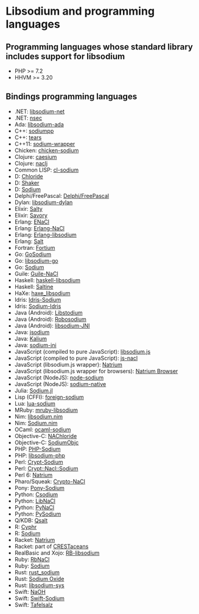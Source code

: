 # Libsodium and programming languages

## Programming languages whose standard library includes support for libsodium

- PHP >= 7.2
- HHVM >= 3.20

## Bindings programming languages

- .NET: [libsodium-net](https://github.com/adamcaudill/libsodium-net)
- .NET: [nsec](https://github.com/ektrah/nsec)
- Ada: [libsodium-ada](https://github.com/jrmarino/libsodium-ada)
- C++: [sodiumpp](https://github.com/rubendv/sodiumpp)
- C++: [tears](https://github.com/truenull/tears)
- C++11: [sodium-wrapper](https://github.com/fhajji/sodium-wrapper)
- Chicken: [chicken-sodium](https://github.com/caolan/chicken-sodium)
- Clojure: [caesium](https://github.com/lvh/caesium)
- Clojure: [naclj](https://github.com/franks42/naclj)
- Common LISP: [cl-sodium](https://github.com/orthecreedence/cl-sodium)
- D: [Chloride](https://github.com/bytecurry/chloride)
- D: [Shaker](https://github.com/b1naryth1ef/shaker)
- D: [Sodium](https://github.com/carblue/sodium)
- Delphi/FreePascal: [Delphi/FreePascal](https://github.com/alexpmorris/libsodium-delphi)
- Dylan: [libsodium-dylan](https://github.com/dylan-foundry/libsodium-dylan)
- Elixir: [Salty](https://github.com/ArteMisc/libsalty)
- Elixir: [Savory](https://github.com/electricFeel/savory)
- Erlang: [ENaCl](https://github.com/jlouis/enacl)
- Erlang: [Erlang-NaCl](https://github.com/tonyg/erlang-nacl)
- Erlang: [Erlang-libsodium](https://github.com/potatosalad/erlang-libsodium)
- Erlang: [Salt](https://github.com/freza/salt)
- Fortran: [Fortium](https://github.com/jshahbazi/fortium)
- Go: [GoSodium](https://github.com/jasonmccampbell/GoSodium)
- Go: [libsodium-go](https://github.com/GoKillers/libsodium-go)
- Go: [Sodium](https://github.com/jamesruan/sodium)
- Guile: [Guile-NaCl](https://github.com/cryptotronix/guile-nacl)
- Haskell: [haskell-libsodium](https://github.com/dmp1ce/haskell-libsodium)
- Haskell: [Saltine](https://github.com/tel/saltine)
- HaXe: [haxe_libsodium](https://github.com/RudolfVonKrugstein/haxe_libsodium)
- Idris: [Idris-Sodium](https://github.com/jfdm/idris-sodium)
- Idris: [Sodium-Idris](https://github.com/edwinb/sodium-idris)
- Java (Android): [Libstodium](https://github.com/ArteMisc/libstodium)
- Java (Android): [Robosodium](https://github.com/GerardSoleCa/Robosodium)
- Java (Android): [libsodium-JNI](https://github.com/joshjdevl/libsodium-jni)
- Java: [jsodium](https://github.com/naphaso/jsodium)
- Java: [Kalium](https://github.com/abstractj/kalium)
- Java: [sodium-jni](https://github.com/JackWink/sodium-jni)
- JavaScript (compiled to pure JavaScript): [libsodium.js](https://github.com/jedisct1/libsodium.js)
- JavaScript (compiled to pure JavaScript): [js-nacl](https://github.com/tonyg/js-nacl)
- JavaScript (libsodium.js wrapper): [Natrium](https://github.com/wilhelmmatilainen/natrium)
- JavaScript (libsodium.js wrapper for browsers): [Natrium Browser](https://github.com/wilhelmmatilainen/natrium-browser)
- JavaScript (NodeJS): [node-sodium](https://github.com/paixaop/node-sodium)
- JavaScript (NodeJS): [sodium-native](https://github.com/mafintosh/sodium-native)
- Julia: [Sodium.jl](https://github.com/amitmurthy/Sodium.jl)
- Lisp (CFFI): [foreign-sodium](https://github.com/Harleqin/foreign-sodium)
- Lua: [lua-sodium](https://github.com/morfoh/lua-sodium)
- MRuby: [mruby-libsodium](https://github.com/Asmod4n/mruby-libsodium)
- Nim: [libsodium.nim](https://github.com/zielmicha/libsodium.nim)
- Nim: [Sodium.nim](https://github.com/judofyr/sodium.nim)
- OCaml: [ocaml-sodium](https://github.com/dsheets/ocaml-sodium)
- Objective-C: [NAChloride](https://github.com/gabriel/NAChloride)
- Objective-C: [SodiumObjc](https://github.com/Tabbedout/SodiumObjc)
- PHP: [PHP-Sodium](https://github.com/alethia7/php-sodium)
- PHP: [libsodium-php](https://github.com/jedisct1/libsodium-php)
- Perl: [Crypt-Sodium](https://github.com/mgregoro/Crypt-Sodium)
- Perl: [Crypt::Nacl::Sodium](https://github.com/ajgb/crypt-nacl-sodium)
- Perl 6: [Natrium](https://github.com/jonathanstowe/Natrium)
- Pharo/Squeak: [Crypto-NaCl](http://www.eighty-twenty.org/index.cgi/tech/smalltalk/nacl-for-squeak-and-pharo-20130601.html)
- Pony: [Pony-Sodium](https://github.com/jemc/pony-sodium)
- Python: [Csodium](https://github.com/ereOn/csodium)
- Python: [LibNaCl](https://github.com/saltstack/libnacl)
- Python: [PyNaCl](https://github.com/pyca/pynacl)
- Python: [PySodium](https://github.com/stef/pysodium)
- Q/KDB: [Qsalt](https://github.com/geocar/qsalt)
- R: [Cyphr](https://github.com/richfitz/cyphr)
- R: [Sodium](https://github.com/jeroenooms/sodium)
- Racket: [Natrium](https://github.com/KirisurfProject/natrium-crypt)
- Racket: part of [CRESTaceans](https://github.com/mgorlick/CRESTaceans/tree/master/bindings/libsodium)
- RealBasic and Xojo: [RB-libsodium](https://github.com/charonn0/RB-libsodium)
- Ruby: [RbNaCl](https://github.com/cryptosphere/rbnacl)
- Ruby: [Sodium](https://github.com/stouset/sodium)
- Rust: [rust_sodium](https://github.com/maidsafe/rust_sodium)
- Rust: [Sodium Oxide](https://github.com/dnaq/sodiumoxide)
- Rust: [libsodium-sys](https://github.com/zonyitoo/libsodium-sys)
- Swift: [NaOH](https://github.com/drewcrawford/NaOH)
- Swift: [Swift-Sodium](https://github.com/jedisct1/swift-sodium)
- Swift: [Tafelsalz](https://github.com/blochberger/Tafelsalz)
